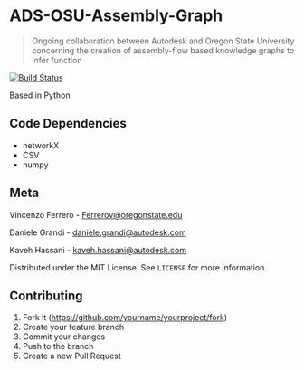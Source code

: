 # ADS-OSU-Assembly-Graph
> Ongoing collaboration between Autodesk and Oregon State University concerning the creation of assembly-flow based knowledge graphs to infer function

[![Build Status](https://travis-ci.org/joemccann/dillinger.svg?branch=master)](https://travis-ci.org/joemccann/dillinger)

Based in Python

## Code Dependencies 

- networkX
- CSV
- numpy


## Meta

Vincenzo Ferrero -  Ferrerov@oregonstate.edu

Daniele Grandi - daniele.grandi@autodesk.com

Kaveh Hassani - kaveh.hassani@autodesk.com

Distributed under the MIT License. See ``LICENSE`` for more information.


## Contributing

1. Fork it (<https://github.com/yourname/yourproject/fork>)
2. Create your feature branch 
3. Commit your changes 
4. Push to the branch 
5. Create a new Pull Request
